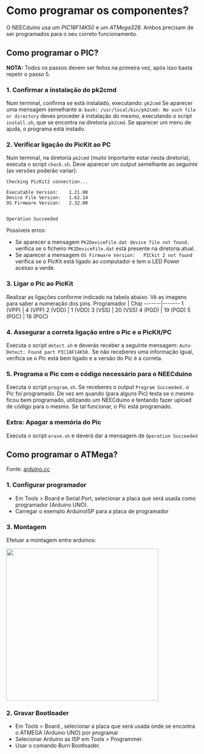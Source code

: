 # Como programar os componentes?
O NEECduino usa um *PIC18F14K50* e um *ATMega328*. Ambos precisam de ser programados para o seu correto funcionamento.

## Como programar o PIC?
**NOTA:** Todos os passos devem ser feitos na primeira vez, após isso basta repetir o passo 5.
### 1. Confirmar a instalação do pk2cmd
Num terminal, confirma se está instalado, executando:
`pk2cmd`
Se aparecer uma mensagem semelhante a: `bash: /usr/local/bin/pk2cmd: No such file or directory` deves proceder à instalação do mesmo, executando o script `install.sh`, que se encontra na diretoria `pk2cmd`. Se aparecer um menu de ajuda, o programa está instado.

### 2. Verificar ligação do PicKit ao PC
Num terminal, na diretoria `pk2cmd` (muito importante estar nesta diretoria), executa o script `check.sh`.
Deve aparecer um output semelhante ao seguinte (as versões poderão variar):
```
Checking PicKit2 connection...

Executable Version:    1.21.00
Device File Version:   1.62.14
OS Firmware Version:   2.32.00


Operation Succeeded
```
Possíveis erros:

- Se aparecer a mensagem `PK2DeviceFile.dat device file not found.` verifica se o ficheiro `PK2DeviceFile.dat` está presente na diretoria atual.
- Se aparecer a mensagem `OS Firmware Version:   PICkit 2 not found` verifica se o PicKit está ligado ao computador e tem o LED Power acesso a verde.

### 3. Ligar o Pic ao PicKit
Realizar as ligações conforme indicado na tabela abaixo. Vê as imagens para saber a numeração dos pins.
Programador | Chip
-------|-------
1 (VPP) | 4 (VPP)
2 (VDD) | 1 (VDD)
3 (VSS) | 20 (VSS)
4 (PGD) | 19 (PGD)
5 (PGC) | 18 (PGC)

### 4. Assegurar a correta ligação entre o Pic e o PicKit/PC
Executa o script `detect.sh` e deverás receber a seguinte mensagem: `Auto-Detect: Found part PIC18F14K50.` Se não receberes uma informação igual, verifica se o Pic está bem ligado e a versão do Pic é a correta.

### 5. Programa o Pic com o código necessário para o NEECduino
Executa o script `program.sh`. Se receberes o output `Program Succeeded.` o Pic foi programado. De vez em quando (para alguns Pic) testa se o mesmo ficou bem programado, utilizando um NEECduino e tentando fazer upload de código para o mesmo. Se tal funcionar, o Pic está programado.

### Extra: Apagar a memória do Pic
Executa o script `erase.sh` e deverá dar a mensagem de `Operation Succeeded`


## Como programar o ATMega?
Fonte: [arduino.cc](https://www.arduino.cc/en/Tutorial/ArduinoISP)

### 1. Configurar programador

- Em Tools > Board e Serial Port, selecionar a placa que será usada como programador (Arduino UNO).
- Carregar o exemplo ArduinoISP para a placa de programador

### 3. Montagem
Efetuar a montagem entre arduinos:

<img src="https://www.arduino.cc/en/uploads/Tutorial/ArduinoUNOtoUNO_ISP2.jpg" data-canonical-src="https://www.arduino.cc/en/uploads/Tutorial/ArduinoUNOtoUNO_ISP2.jpg" width="400" />


### 2. Gravar Bootloader

- Em Tools > Board , selecionar a placa que será usada onde se encontra o ATMEGA (Arduino UNO) por programar
- Selecionar Arduino as ISP em Tools > Programmer.
- Usar o comando Burn Bootloader.

